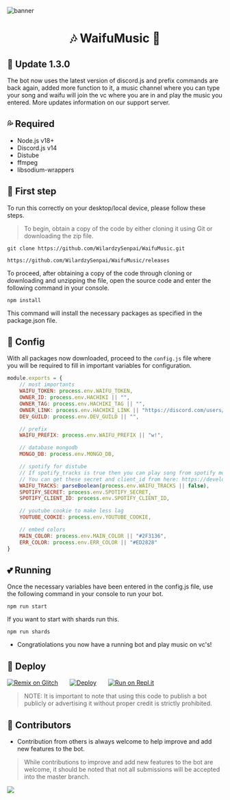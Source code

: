 ![banner](https://github.com/WilardzySenpai/WaifuMusic/blob/master/Config/images/banner.png?raw=true)

<h1 align="center">🎶 WaifuMusic 🎵</h1>

## 💨 Update 1.3.0

The bot now uses the latest version of discord.js and prefix commands are back again, added more function to it, a music channel where you can type your song and waifu will join the vc where you are in and play the music you entered. More updates information on our support server.

## 💦 Required

- Node.js v18+
- Discord.js v14
- Distube
- ffmpeg
- libsodium-wrappers

## 🔰 First step

To run this correctly on your desktop/local device, please follow these steps.

> To begin, obtain a copy of the code by either cloning it using Git or downloading the zip file.
```
git clone https://github.com/WilardzySenpai/WaifuMusic.git
```
```
https://github.com/WilardzySenpai/WaifuMusic/releases
```
To proceed, after obtaining a copy of the code through cloning or downloading and unzipping the file, open the source code and enter the following command in your console.
```
npm install
```
This command will install the necessary packages as specified in the package.json file.

## 💠 Config

With all packages now downloaded, proceed to the `config.js` file where you will be required to fill in important variables for configuration.
```js
module.exports = {
    // most importants
    WAIFU_TOKEN: process.env.WAIFU_TOKEN,
    OWNER_ID: process.env.HACHIKI || "",
    OWNER_TAG: process.env.HACHIKI_TAG || "",
    OWNER_LINK: process.env.HACHIKI_LINK || "https://discord.com/users/id-here",
    DEV_GUILD: process.env.DEV_GUILD || "",

    // prefix
    WAIFU_PREFIX: process.env.WAIFU_PREFIX || "w!",

    // database mongodb
    MONGO_DB: process.env.MONGO_DB,

    // spotify for distube
    // If spotify_tracks is true then you can play song from spotify more than 100+ the default is *false*
    // You can get these secret and client_id from here: https://developer.spotify.com/dashboard/applications
    WAIFU_TRACKS: parseBoolean(process.env.WAIFU_TRACKS || false),
    SPOTIFY_SECRET: process.env.SPOTIFY_SECRET,
    SPOTIFY_CLIENT_ID: process.env.SPOTIFY_CLIENT_ID,

    // youtube cookie to make less lag
    YOUTUBE_COOKIE: process.env.YOUTUBE_COOKIE,

    // embed colors
    MAIN_COLOR: process.env.MAIN_COLOR || "#2F3136",
    ERR_COLOR: process.env.ERR_COLOR || "#ED2828"
}
```
## 💕 Running
Once the necessary variables have been entered in the config.js file, use the following command in your console to run your bot.
```
npm run start
```
If you want to start with shards run this.
```
npm run shards
```
- Congratiolations you now have a running bot and play music on vc's!

## 💫 Deploy

[![Remix on Glitch](https://cdn.glitch.com/2703baf2-b643-4da7-ab91-7ee2a2d00b5b%2Fremix-button.svg)](https://glitch.com/edit/#!/import/github/WilardzySenpai/WaifuMusic)&nbsp;&nbsp;&nbsp;&nbsp;&nbsp;&nbsp;
[![Deploy](https://www.herokucdn.com/deploy/button.svg)](https://heroku.com/deploy?template=https://github.com/WilardzySenpai/WaifuMusic)&nbsp;&nbsp;&nbsp;&nbsp;&nbsp;&nbsp;
[![Run on Repl.it](https://repl.it/badge/github/WilardzySenpai/WaifuMusic)](https://repl.it/github/SudhanPlayz/Discord-MusicBot)

> NOTE: It is important to note that using this code to publish a bot publicly or advertising it without proper credit is strictly prohibited.

## 🤝 Contributors
- Contribution from others is always welcome to help improve and add new features to the bot.
> While contributions to improve and add new features to the bot are welcome, it should be noted that not all submissions will be accepted into the master branch.

<a href="https://github.com/WilardzySenpai/WaifuMusic/graphs/contributors">
  <img src="https://contributors-img.web.app/image?repo=WilardzySenpai/WaifuMusic" />
</a>
